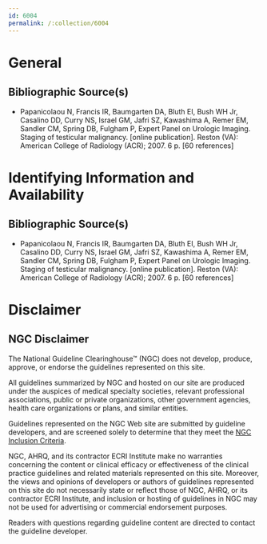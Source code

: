```yaml
---
id: 6004
permalink: /:collection/6004
---
```


# General

## Bibliographic Source(s)

- Papanicolaou N, Francis IR, Baumgarten DA, Bluth EI, Bush WH Jr, Casalino DD, Curry NS, Israel GM, Jafri SZ, Kawashima A, Remer EM, Sandler CM, Spring DB, Fulgham P, Expert Panel on Urologic Imaging. Staging of testicular malignancy. [online publication]. Reston (VA): American College of Radiology (ACR); 2007. 6 p. [60 references]

# Identifying Information and Availability

## Bibliographic Source(s)

- Papanicolaou N, Francis IR, Baumgarten DA, Bluth EI, Bush WH Jr, Casalino DD, Curry NS, Israel GM, Jafri SZ, Kawashima A, Remer EM, Sandler CM, Spring DB, Fulgham P, Expert Panel on Urologic Imaging. Staging of testicular malignancy. [online publication]. Reston (VA): American College of Radiology (ACR); 2007. 6 p. [60 references]

# Disclaimer

## NGC Disclaimer

The National Guideline Clearinghouse™ (NGC) does not develop, produce, approve, or endorse the guidelines represented on this site.

All guidelines summarized by NGC and hosted on our site are produced under the auspices of medical specialty societies, relevant professional associations, public or private organizations, other government agencies, health care organizations or plans, and similar entities.

Guidelines represented on the NGC Web site are submitted by guideline developers, and are screened solely to determine that they meet the [NGC Inclusion Criteria](/help-and-about/summaries/inclusion-criteria).

NGC, AHRQ, and its contractor ECRI Institute make no warranties concerning the content or clinical efficacy or effectiveness of the clinical practice guidelines and related materials represented on this site. Moreover, the views and opinions of developers or authors of guidelines represented on this site do not necessarily state or reflect those of NGC, AHRQ, or its contractor ECRI Institute, and inclusion or hosting of guidelines in NGC may not be used for advertising or commercial endorsement purposes.

Readers with questions regarding guideline content are directed to contact the guideline developer.

